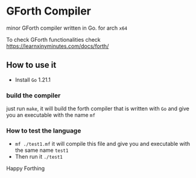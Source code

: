 # GForth Compiler
minor GForth compiler written in Go. for arch `x64`

To check GForth functionalities check
https://learnxinyminutes.com/docs/forth/

## How to use it
* Install `Go` 1.21.1 

### build the compiler
just run `make`, it will build the forth compiler that is written with `Go` and give you an executable 
with the name `mf`

### How to test the language
* `mf ./test1.mf` it will compile this file and give you and executable with the same name `test1`
* Then run it `./test1`

Happy Forthing

